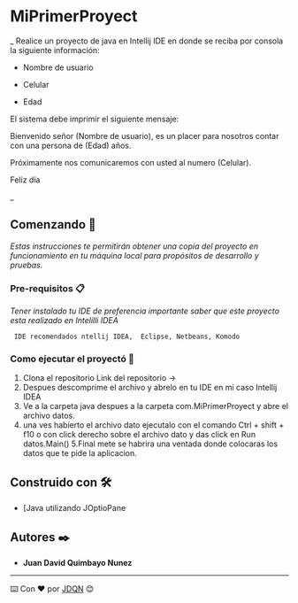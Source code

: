 # MiPrimerProyect


_ Realice un proyecto de java en Intellij IDE en donde se reciba por consola la siguiente información:

- Nombre de usuario

- Celular

- Edad

El sistema debe imprimir el siguiente mensaje:



Bienvenido señor (Nombre de usuario), es un placer para nosotros contar con una persona de (Edad) años.

Próximamente nos comunicaremos con usted al numero (Celular).

Feliz día

_

## Comenzando 🚀

_Estas instrucciones te permitirán obtener una copia del proyecto en funcionamiento en tu máquina local para propósitos de desarrollo y pruebas._

### Pre-requisitos 📋

_Tener instalado tu IDE de preferencia importante saber que este proyecto esta realizado en Intelilli IDEA_

```
 IDE recomendados ntellij IDEA,  Eclipse, Netbeans, Komodo
```

### Como ejecutar el proyectó  🔧

1. Clona el repositorio Link del repositorio ->
2. Despues descomprime el archivo y abrelo en tu IDE en mi caso Intellij IDEA
3. Ve a la carpeta java despues a la carpeta com.MiPrimerProyect y abre el archivo datos.
4. una ves habierto el archivo dato ejecutalo con el comando Ctrl + shift + f10 o con click derecho sobre el archivo dato y das click en Run datos.Main()
5.Final mete se habrira una ventada donde colocaras los datos que te pide la aplicacion.


## Construido con 🛠️

* [Java utilizando JOptioPane


## Autores ✒️

* **Juan David Quimbayo Nunez** 
---
⌨️ Con ❤️ por [JDQN](https://github.com/JDQN) 😊

